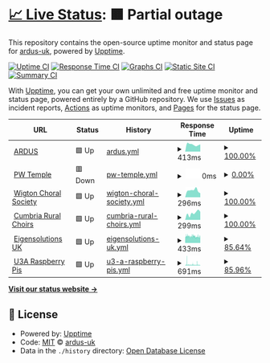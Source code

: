 # [📈 Live Status](https://ardus-uk.github.io/upptime): <!--live status--> **🟧 Partial outage**

This repository contains the open-source uptime monitor and status page for [ardus-uk](ardus.co.uk), powered by [Upptime](https://github.com/upptime/upptime).

[![Uptime CI](https://github.com/ardus-uk/upptime/workflows/Uptime%20CI/badge.svg)](https://github.com/ardus-uk/upptime/actions?query=workflow%3A%22Uptime+CI%22)
[![Response Time CI](https://github.com/ardus-uk/upptime/workflows/Response%20Time%20CI/badge.svg)](https://github.com/ardus-uk/upptime/actions?query=workflow%3A%22Response+Time+CI%22)
[![Graphs CI](https://github.com/ardus-uk/upptime/workflows/Graphs%20CI/badge.svg)](https://github.com/ardus-uk/upptime/actions?query=workflow%3A%22Graphs+CI%22)
[![Static Site CI](https://github.com/ardus-uk/upptime/workflows/Static%20Site%20CI/badge.svg)](https://github.com/ardus-uk/upptime/actions?query=workflow%3A%22Static+Site+CI%22)
[![Summary CI](https://github.com/ardus-uk/upptime/workflows/Summary%20CI/badge.svg)](https://github.com/ardus-uk/upptime/actions?query=workflow%3A%22Summary+CI%22)

With [Upptime](https://upptime.js.org), you can get your own unlimited and free uptime monitor and status page, powered entirely by a GitHub repository. We use [Issues](https://github.com/ardus-uk/upptime/issues) as incident reports, [Actions](https://github.com/ardus-uk/upptime/actions) as uptime monitors, and [Pages](https://ardus-uk.github.io/upptime) for the status page.

<!--start: status pages-->
<!-- This summary is generated by Upptime (https://github.com/upptime/upptime) -->
<!-- Do not edit this manually, your changes will be overwritten -->
<!-- prettier-ignore -->
| URL | Status | History | Response Time | Uptime |
| --- | ------ | ------- | ------------- | ------ |
| <img alt="" src="https://icons.duckduckgo.com/ip3/www.ardus.co.uk.ico" height="13"> [ARDUS](https://www.ardus.co.uk) | 🟩 Up | [ardus.yml](https://github.com/ardus-uk/upptime/commits/HEAD/history/ardus.yml) | <details><summary><img alt="Response time graph" src="./graphs/ardus/response-time-week.png" height="20"> 413ms</summary><br><a href="https://ardus-uk.github.io/upptime/history/ardus"><img alt="Response time 622" src="https://img.shields.io/endpoint?url=https%3A%2F%2Fraw.githubusercontent.com%2Fardus-uk%2Fupptime%2FHEAD%2Fapi%2Fardus%2Fresponse-time.json"></a><br><a href="https://ardus-uk.github.io/upptime/history/ardus"><img alt="24-hour response time 423" src="https://img.shields.io/endpoint?url=https%3A%2F%2Fraw.githubusercontent.com%2Fardus-uk%2Fupptime%2FHEAD%2Fapi%2Fardus%2Fresponse-time-day.json"></a><br><a href="https://ardus-uk.github.io/upptime/history/ardus"><img alt="7-day response time 413" src="https://img.shields.io/endpoint?url=https%3A%2F%2Fraw.githubusercontent.com%2Fardus-uk%2Fupptime%2FHEAD%2Fapi%2Fardus%2Fresponse-time-week.json"></a><br><a href="https://ardus-uk.github.io/upptime/history/ardus"><img alt="30-day response time 555" src="https://img.shields.io/endpoint?url=https%3A%2F%2Fraw.githubusercontent.com%2Fardus-uk%2Fupptime%2FHEAD%2Fapi%2Fardus%2Fresponse-time-month.json"></a><br><a href="https://ardus-uk.github.io/upptime/history/ardus"><img alt="1-year response time 577" src="https://img.shields.io/endpoint?url=https%3A%2F%2Fraw.githubusercontent.com%2Fardus-uk%2Fupptime%2FHEAD%2Fapi%2Fardus%2Fresponse-time-year.json"></a></details> | <details><summary><a href="https://ardus-uk.github.io/upptime/history/ardus">100.00%</a></summary><a href="https://ardus-uk.github.io/upptime/history/ardus"><img alt="All-time uptime 97.23%" src="https://img.shields.io/endpoint?url=https%3A%2F%2Fraw.githubusercontent.com%2Fardus-uk%2Fupptime%2FHEAD%2Fapi%2Fardus%2Fuptime.json"></a><br><a href="https://ardus-uk.github.io/upptime/history/ardus"><img alt="24-hour uptime 100.00%" src="https://img.shields.io/endpoint?url=https%3A%2F%2Fraw.githubusercontent.com%2Fardus-uk%2Fupptime%2FHEAD%2Fapi%2Fardus%2Fuptime-day.json"></a><br><a href="https://ardus-uk.github.io/upptime/history/ardus"><img alt="7-day uptime 100.00%" src="https://img.shields.io/endpoint?url=https%3A%2F%2Fraw.githubusercontent.com%2Fardus-uk%2Fupptime%2FHEAD%2Fapi%2Fardus%2Fuptime-week.json"></a><br><a href="https://ardus-uk.github.io/upptime/history/ardus"><img alt="30-day uptime 100.00%" src="https://img.shields.io/endpoint?url=https%3A%2F%2Fraw.githubusercontent.com%2Fardus-uk%2Fupptime%2FHEAD%2Fapi%2Fardus%2Fuptime-month.json"></a><br><a href="https://ardus-uk.github.io/upptime/history/ardus"><img alt="1-year uptime 100.00%" src="https://img.shields.io/endpoint?url=https%3A%2F%2Fraw.githubusercontent.com%2Fardus-uk%2Fupptime%2FHEAD%2Fapi%2Fardus%2Fuptime-year.json"></a></details>
| <img alt="" src="https://icons.duckduckgo.com/ip3/www.pwtemple.co.uk.ico" height="13"> [PW Temple](https://www.pwtemple.co.uk) | 🟥 Down | [pw-temple.yml](https://github.com/ardus-uk/upptime/commits/HEAD/history/pw-temple.yml) | <details><summary><img alt="Response time graph" src="./graphs/pw-temple/response-time-week.png" height="20"> 0ms</summary><br><a href="https://ardus-uk.github.io/upptime/history/pw-temple"><img alt="Response time 349" src="https://img.shields.io/endpoint?url=https%3A%2F%2Fraw.githubusercontent.com%2Fardus-uk%2Fupptime%2FHEAD%2Fapi%2Fpw-temple%2Fresponse-time.json"></a><br><a href="https://ardus-uk.github.io/upptime/history/pw-temple"><img alt="24-hour response time 0" src="https://img.shields.io/endpoint?url=https%3A%2F%2Fraw.githubusercontent.com%2Fardus-uk%2Fupptime%2FHEAD%2Fapi%2Fpw-temple%2Fresponse-time-day.json"></a><br><a href="https://ardus-uk.github.io/upptime/history/pw-temple"><img alt="7-day response time 0" src="https://img.shields.io/endpoint?url=https%3A%2F%2Fraw.githubusercontent.com%2Fardus-uk%2Fupptime%2FHEAD%2Fapi%2Fpw-temple%2Fresponse-time-week.json"></a><br><a href="https://ardus-uk.github.io/upptime/history/pw-temple"><img alt="30-day response time 0" src="https://img.shields.io/endpoint?url=https%3A%2F%2Fraw.githubusercontent.com%2Fardus-uk%2Fupptime%2FHEAD%2Fapi%2Fpw-temple%2Fresponse-time-month.json"></a><br><a href="https://ardus-uk.github.io/upptime/history/pw-temple"><img alt="1-year response time 386" src="https://img.shields.io/endpoint?url=https%3A%2F%2Fraw.githubusercontent.com%2Fardus-uk%2Fupptime%2FHEAD%2Fapi%2Fpw-temple%2Fresponse-time-year.json"></a></details> | <details><summary><a href="https://ardus-uk.github.io/upptime/history/pw-temple">0.00%</a></summary><a href="https://ardus-uk.github.io/upptime/history/pw-temple"><img alt="All-time uptime 89.03%" src="https://img.shields.io/endpoint?url=https%3A%2F%2Fraw.githubusercontent.com%2Fardus-uk%2Fupptime%2FHEAD%2Fapi%2Fpw-temple%2Fuptime.json"></a><br><a href="https://ardus-uk.github.io/upptime/history/pw-temple"><img alt="24-hour uptime 0.00%" src="https://img.shields.io/endpoint?url=https%3A%2F%2Fraw.githubusercontent.com%2Fardus-uk%2Fupptime%2FHEAD%2Fapi%2Fpw-temple%2Fuptime-day.json"></a><br><a href="https://ardus-uk.github.io/upptime/history/pw-temple"><img alt="7-day uptime 0.00%" src="https://img.shields.io/endpoint?url=https%3A%2F%2Fraw.githubusercontent.com%2Fardus-uk%2Fupptime%2FHEAD%2Fapi%2Fpw-temple%2Fuptime-week.json"></a><br><a href="https://ardus-uk.github.io/upptime/history/pw-temple"><img alt="30-day uptime 0.00%" src="https://img.shields.io/endpoint?url=https%3A%2F%2Fraw.githubusercontent.com%2Fardus-uk%2Fupptime%2FHEAD%2Fapi%2Fpw-temple%2Fuptime-month.json"></a><br><a href="https://ardus-uk.github.io/upptime/history/pw-temple"><img alt="1-year uptime 55.30%" src="https://img.shields.io/endpoint?url=https%3A%2F%2Fraw.githubusercontent.com%2Fardus-uk%2Fupptime%2FHEAD%2Fapi%2Fpw-temple%2Fuptime-year.json"></a></details>
| <img alt="" src="https://icons.duckduckgo.com/ip3/www.wigtonchoral.org.uk.ico" height="13"> [Wigton Choral Society](https://www.wigtonchoral.org.uk) | 🟩 Up | [wigton-choral-society.yml](https://github.com/ardus-uk/upptime/commits/HEAD/history/wigton-choral-society.yml) | <details><summary><img alt="Response time graph" src="./graphs/wigton-choral-society/response-time-week.png" height="20"> 296ms</summary><br><a href="https://ardus-uk.github.io/upptime/history/wigton-choral-society"><img alt="Response time 369" src="https://img.shields.io/endpoint?url=https%3A%2F%2Fraw.githubusercontent.com%2Fardus-uk%2Fupptime%2FHEAD%2Fapi%2Fwigton-choral-society%2Fresponse-time.json"></a><br><a href="https://ardus-uk.github.io/upptime/history/wigton-choral-society"><img alt="24-hour response time 175" src="https://img.shields.io/endpoint?url=https%3A%2F%2Fraw.githubusercontent.com%2Fardus-uk%2Fupptime%2FHEAD%2Fapi%2Fwigton-choral-society%2Fresponse-time-day.json"></a><br><a href="https://ardus-uk.github.io/upptime/history/wigton-choral-society"><img alt="7-day response time 296" src="https://img.shields.io/endpoint?url=https%3A%2F%2Fraw.githubusercontent.com%2Fardus-uk%2Fupptime%2FHEAD%2Fapi%2Fwigton-choral-society%2Fresponse-time-week.json"></a><br><a href="https://ardus-uk.github.io/upptime/history/wigton-choral-society"><img alt="30-day response time 422" src="https://img.shields.io/endpoint?url=https%3A%2F%2Fraw.githubusercontent.com%2Fardus-uk%2Fupptime%2FHEAD%2Fapi%2Fwigton-choral-society%2Fresponse-time-month.json"></a><br><a href="https://ardus-uk.github.io/upptime/history/wigton-choral-society"><img alt="1-year response time 353" src="https://img.shields.io/endpoint?url=https%3A%2F%2Fraw.githubusercontent.com%2Fardus-uk%2Fupptime%2FHEAD%2Fapi%2Fwigton-choral-society%2Fresponse-time-year.json"></a></details> | <details><summary><a href="https://ardus-uk.github.io/upptime/history/wigton-choral-society">100.00%</a></summary><a href="https://ardus-uk.github.io/upptime/history/wigton-choral-society"><img alt="All-time uptime 99.99%" src="https://img.shields.io/endpoint?url=https%3A%2F%2Fraw.githubusercontent.com%2Fardus-uk%2Fupptime%2FHEAD%2Fapi%2Fwigton-choral-society%2Fuptime.json"></a><br><a href="https://ardus-uk.github.io/upptime/history/wigton-choral-society"><img alt="24-hour uptime 100.00%" src="https://img.shields.io/endpoint?url=https%3A%2F%2Fraw.githubusercontent.com%2Fardus-uk%2Fupptime%2FHEAD%2Fapi%2Fwigton-choral-society%2Fuptime-day.json"></a><br><a href="https://ardus-uk.github.io/upptime/history/wigton-choral-society"><img alt="7-day uptime 100.00%" src="https://img.shields.io/endpoint?url=https%3A%2F%2Fraw.githubusercontent.com%2Fardus-uk%2Fupptime%2FHEAD%2Fapi%2Fwigton-choral-society%2Fuptime-week.json"></a><br><a href="https://ardus-uk.github.io/upptime/history/wigton-choral-society"><img alt="30-day uptime 100.00%" src="https://img.shields.io/endpoint?url=https%3A%2F%2Fraw.githubusercontent.com%2Fardus-uk%2Fupptime%2FHEAD%2Fapi%2Fwigton-choral-society%2Fuptime-month.json"></a><br><a href="https://ardus-uk.github.io/upptime/history/wigton-choral-society"><img alt="1-year uptime 100.00%" src="https://img.shields.io/endpoint?url=https%3A%2F%2Fraw.githubusercontent.com%2Fardus-uk%2Fupptime%2FHEAD%2Fapi%2Fwigton-choral-society%2Fuptime-year.json"></a></details>
| <img alt="" src="https://icons.duckduckgo.com/ip3/www.cumbria-rural-choirs.org.uk.ico" height="13"> [Cumbria Rural Choirs](https://www.cumbria-rural-choirs.org.uk) | 🟩 Up | [cumbria-rural-choirs.yml](https://github.com/ardus-uk/upptime/commits/HEAD/history/cumbria-rural-choirs.yml) | <details><summary><img alt="Response time graph" src="./graphs/cumbria-rural-choirs/response-time-week.png" height="20"> 299ms</summary><br><a href="https://ardus-uk.github.io/upptime/history/cumbria-rural-choirs"><img alt="Response time 307" src="https://img.shields.io/endpoint?url=https%3A%2F%2Fraw.githubusercontent.com%2Fardus-uk%2Fupptime%2FHEAD%2Fapi%2Fcumbria-rural-choirs%2Fresponse-time.json"></a><br><a href="https://ardus-uk.github.io/upptime/history/cumbria-rural-choirs"><img alt="24-hour response time 355" src="https://img.shields.io/endpoint?url=https%3A%2F%2Fraw.githubusercontent.com%2Fardus-uk%2Fupptime%2FHEAD%2Fapi%2Fcumbria-rural-choirs%2Fresponse-time-day.json"></a><br><a href="https://ardus-uk.github.io/upptime/history/cumbria-rural-choirs"><img alt="7-day response time 299" src="https://img.shields.io/endpoint?url=https%3A%2F%2Fraw.githubusercontent.com%2Fardus-uk%2Fupptime%2FHEAD%2Fapi%2Fcumbria-rural-choirs%2Fresponse-time-week.json"></a><br><a href="https://ardus-uk.github.io/upptime/history/cumbria-rural-choirs"><img alt="30-day response time 362" src="https://img.shields.io/endpoint?url=https%3A%2F%2Fraw.githubusercontent.com%2Fardus-uk%2Fupptime%2FHEAD%2Fapi%2Fcumbria-rural-choirs%2Fresponse-time-month.json"></a><br><a href="https://ardus-uk.github.io/upptime/history/cumbria-rural-choirs"><img alt="1-year response time 320" src="https://img.shields.io/endpoint?url=https%3A%2F%2Fraw.githubusercontent.com%2Fardus-uk%2Fupptime%2FHEAD%2Fapi%2Fcumbria-rural-choirs%2Fresponse-time-year.json"></a></details> | <details><summary><a href="https://ardus-uk.github.io/upptime/history/cumbria-rural-choirs">100.00%</a></summary><a href="https://ardus-uk.github.io/upptime/history/cumbria-rural-choirs"><img alt="All-time uptime 99.99%" src="https://img.shields.io/endpoint?url=https%3A%2F%2Fraw.githubusercontent.com%2Fardus-uk%2Fupptime%2FHEAD%2Fapi%2Fcumbria-rural-choirs%2Fuptime.json"></a><br><a href="https://ardus-uk.github.io/upptime/history/cumbria-rural-choirs"><img alt="24-hour uptime 100.00%" src="https://img.shields.io/endpoint?url=https%3A%2F%2Fraw.githubusercontent.com%2Fardus-uk%2Fupptime%2FHEAD%2Fapi%2Fcumbria-rural-choirs%2Fuptime-day.json"></a><br><a href="https://ardus-uk.github.io/upptime/history/cumbria-rural-choirs"><img alt="7-day uptime 100.00%" src="https://img.shields.io/endpoint?url=https%3A%2F%2Fraw.githubusercontent.com%2Fardus-uk%2Fupptime%2FHEAD%2Fapi%2Fcumbria-rural-choirs%2Fuptime-week.json"></a><br><a href="https://ardus-uk.github.io/upptime/history/cumbria-rural-choirs"><img alt="30-day uptime 100.00%" src="https://img.shields.io/endpoint?url=https%3A%2F%2Fraw.githubusercontent.com%2Fardus-uk%2Fupptime%2FHEAD%2Fapi%2Fcumbria-rural-choirs%2Fuptime-month.json"></a><br><a href="https://ardus-uk.github.io/upptime/history/cumbria-rural-choirs"><img alt="1-year uptime 100.00%" src="https://img.shields.io/endpoint?url=https%3A%2F%2Fraw.githubusercontent.com%2Fardus-uk%2Fupptime%2FHEAD%2Fapi%2Fcumbria-rural-choirs%2Fuptime-year.json"></a></details>
| <img alt="" src="https://icons.duckduckgo.com/ip3/www.eigensolutions.co.uk.ico" height="13"> [Eigensolutions UK](https://www.eigensolutions.co.uk) | 🟩 Up | [eigensolutions-uk.yml](https://github.com/ardus-uk/upptime/commits/HEAD/history/eigensolutions-uk.yml) | <details><summary><img alt="Response time graph" src="./graphs/eigensolutions-uk/response-time-week.png" height="20"> 433ms</summary><br><a href="https://ardus-uk.github.io/upptime/history/eigensolutions-uk"><img alt="Response time 455" src="https://img.shields.io/endpoint?url=https%3A%2F%2Fraw.githubusercontent.com%2Fardus-uk%2Fupptime%2FHEAD%2Fapi%2Feigensolutions-uk%2Fresponse-time.json"></a><br><a href="https://ardus-uk.github.io/upptime/history/eigensolutions-uk"><img alt="24-hour response time 420" src="https://img.shields.io/endpoint?url=https%3A%2F%2Fraw.githubusercontent.com%2Fardus-uk%2Fupptime%2FHEAD%2Fapi%2Feigensolutions-uk%2Fresponse-time-day.json"></a><br><a href="https://ardus-uk.github.io/upptime/history/eigensolutions-uk"><img alt="7-day response time 433" src="https://img.shields.io/endpoint?url=https%3A%2F%2Fraw.githubusercontent.com%2Fardus-uk%2Fupptime%2FHEAD%2Fapi%2Feigensolutions-uk%2Fresponse-time-week.json"></a><br><a href="https://ardus-uk.github.io/upptime/history/eigensolutions-uk"><img alt="30-day response time 434" src="https://img.shields.io/endpoint?url=https%3A%2F%2Fraw.githubusercontent.com%2Fardus-uk%2Fupptime%2FHEAD%2Fapi%2Feigensolutions-uk%2Fresponse-time-month.json"></a><br><a href="https://ardus-uk.github.io/upptime/history/eigensolutions-uk"><img alt="1-year response time 454" src="https://img.shields.io/endpoint?url=https%3A%2F%2Fraw.githubusercontent.com%2Fardus-uk%2Fupptime%2FHEAD%2Fapi%2Feigensolutions-uk%2Fresponse-time-year.json"></a></details> | <details><summary><a href="https://ardus-uk.github.io/upptime/history/eigensolutions-uk">85.64%</a></summary><a href="https://ardus-uk.github.io/upptime/history/eigensolutions-uk"><img alt="All-time uptime 99.85%" src="https://img.shields.io/endpoint?url=https%3A%2F%2Fraw.githubusercontent.com%2Fardus-uk%2Fupptime%2FHEAD%2Fapi%2Feigensolutions-uk%2Fuptime.json"></a><br><a href="https://ardus-uk.github.io/upptime/history/eigensolutions-uk"><img alt="24-hour uptime 84.83%" src="https://img.shields.io/endpoint?url=https%3A%2F%2Fraw.githubusercontent.com%2Fardus-uk%2Fupptime%2FHEAD%2Fapi%2Feigensolutions-uk%2Fuptime-day.json"></a><br><a href="https://ardus-uk.github.io/upptime/history/eigensolutions-uk"><img alt="7-day uptime 85.64%" src="https://img.shields.io/endpoint?url=https%3A%2F%2Fraw.githubusercontent.com%2Fardus-uk%2Fupptime%2FHEAD%2Fapi%2Feigensolutions-uk%2Fuptime-week.json"></a><br><a href="https://ardus-uk.github.io/upptime/history/eigensolutions-uk"><img alt="30-day uptime 96.30%" src="https://img.shields.io/endpoint?url=https%3A%2F%2Fraw.githubusercontent.com%2Fardus-uk%2Fupptime%2FHEAD%2Fapi%2Feigensolutions-uk%2Fuptime-month.json"></a><br><a href="https://ardus-uk.github.io/upptime/history/eigensolutions-uk"><img alt="1-year uptime 99.37%" src="https://img.shields.io/endpoint?url=https%3A%2F%2Fraw.githubusercontent.com%2Fardus-uk%2Fupptime%2FHEAD%2Fapi%2Feigensolutions-uk%2Fuptime-year.json"></a></details>
| <img alt="" src="https://icons.duckduckgo.com/ip3/u3a.epizy.com.ico" height="13"> [U3A Raspberry Pis](http://u3a.epizy.com/rpis) | 🟩 Up | [u3-a-raspberry-pis.yml](https://github.com/ardus-uk/upptime/commits/HEAD/history/u3-a-raspberry-pis.yml) | <details><summary><img alt="Response time graph" src="./graphs/u3-a-raspberry-pis/response-time-week.png" height="20"> 691ms</summary><br><a href="https://ardus-uk.github.io/upptime/history/u3-a-raspberry-pis"><img alt="Response time 586" src="https://img.shields.io/endpoint?url=https%3A%2F%2Fraw.githubusercontent.com%2Fardus-uk%2Fupptime%2FHEAD%2Fapi%2Fu3-a-raspberry-pis%2Fresponse-time.json"></a><br><a href="https://ardus-uk.github.io/upptime/history/u3-a-raspberry-pis"><img alt="24-hour response time 657" src="https://img.shields.io/endpoint?url=https%3A%2F%2Fraw.githubusercontent.com%2Fardus-uk%2Fupptime%2FHEAD%2Fapi%2Fu3-a-raspberry-pis%2Fresponse-time-day.json"></a><br><a href="https://ardus-uk.github.io/upptime/history/u3-a-raspberry-pis"><img alt="7-day response time 691" src="https://img.shields.io/endpoint?url=https%3A%2F%2Fraw.githubusercontent.com%2Fardus-uk%2Fupptime%2FHEAD%2Fapi%2Fu3-a-raspberry-pis%2Fresponse-time-week.json"></a><br><a href="https://ardus-uk.github.io/upptime/history/u3-a-raspberry-pis"><img alt="30-day response time 607" src="https://img.shields.io/endpoint?url=https%3A%2F%2Fraw.githubusercontent.com%2Fardus-uk%2Fupptime%2FHEAD%2Fapi%2Fu3-a-raspberry-pis%2Fresponse-time-month.json"></a><br><a href="https://ardus-uk.github.io/upptime/history/u3-a-raspberry-pis"><img alt="1-year response time 586" src="https://img.shields.io/endpoint?url=https%3A%2F%2Fraw.githubusercontent.com%2Fardus-uk%2Fupptime%2FHEAD%2Fapi%2Fu3-a-raspberry-pis%2Fresponse-time-year.json"></a></details> | <details><summary><a href="https://ardus-uk.github.io/upptime/history/u3-a-raspberry-pis">85.96%</a></summary><a href="https://ardus-uk.github.io/upptime/history/u3-a-raspberry-pis"><img alt="All-time uptime 99.85%" src="https://img.shields.io/endpoint?url=https%3A%2F%2Fraw.githubusercontent.com%2Fardus-uk%2Fupptime%2FHEAD%2Fapi%2Fu3-a-raspberry-pis%2Fuptime.json"></a><br><a href="https://ardus-uk.github.io/upptime/history/u3-a-raspberry-pis"><img alt="24-hour uptime 85.02%" src="https://img.shields.io/endpoint?url=https%3A%2F%2Fraw.githubusercontent.com%2Fardus-uk%2Fupptime%2FHEAD%2Fapi%2Fu3-a-raspberry-pis%2Fuptime-day.json"></a><br><a href="https://ardus-uk.github.io/upptime/history/u3-a-raspberry-pis"><img alt="7-day uptime 85.96%" src="https://img.shields.io/endpoint?url=https%3A%2F%2Fraw.githubusercontent.com%2Fardus-uk%2Fupptime%2FHEAD%2Fapi%2Fu3-a-raspberry-pis%2Fuptime-week.json"></a><br><a href="https://ardus-uk.github.io/upptime/history/u3-a-raspberry-pis"><img alt="30-day uptime 96.35%" src="https://img.shields.io/endpoint?url=https%3A%2F%2Fraw.githubusercontent.com%2Fardus-uk%2Fupptime%2FHEAD%2Fapi%2Fu3-a-raspberry-pis%2Fuptime-month.json"></a><br><a href="https://ardus-uk.github.io/upptime/history/u3-a-raspberry-pis"><img alt="1-year uptime 99.38%" src="https://img.shields.io/endpoint?url=https%3A%2F%2Fraw.githubusercontent.com%2Fardus-uk%2Fupptime%2FHEAD%2Fapi%2Fu3-a-raspberry-pis%2Fuptime-year.json"></a></details>

<!--end: status pages-->

[**Visit our status website →**](https://ardus-uk.github.io/upptime)

## 📄 License

- Powered by: [Upptime](https://github.com/upptime/upptime)
- Code: [MIT](./LICENSE) © [ardus-uk](ardus.co.uk)
- Data in the `./history` directory: [Open Database License](https://opendatacommons.org/licenses/odbl/1-0/)
